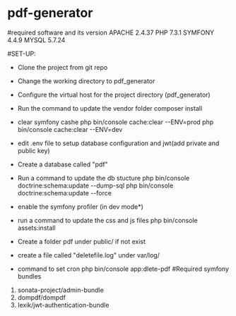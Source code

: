 # pdf-generator

#required software and its version
APACHE 2.4.37
PHP 7.3.1
SYMFONY 4.4.9
MYSQL 5.7.24 

#SET-UP:
* Clone the project from git repo 
* Change the working directory to pdf_generator
* Configure the virtual host for the project directory (pdf_generator)
* Run the command to update the vendor folder
     composer install
*  clear symfony cashe 
    php bin/console cache:clear --ENV=prod
    php bin/console cache:clear --ENV=dev
* edit .env file to setup database configuration and jwt(add private and public key)
* Create a database called "pdf"
* Run a command to update the db stucture
    php bin/console  doctrine:schema:update --dump-sql
    php bin/console  doctrine:schema:update --force 
* enable the symfony profiler (in dev mode*)
* run a command to update the css and js files
    php bin/console assets:install
* Create a folder pdf  under public/ if not exist
* create a file called "deletefile.log" under var/log/
    
* command to set cron
    php bin/console app:dlete-pdf
#Required symfony bundles

1. sonata-project/admin-bundle
2. dompdf/dompdf
3. lexik/jwt-authentication-bundle